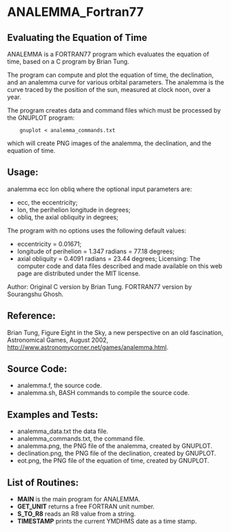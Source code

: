 # ANALEMMA_Fortran77

## Evaluating the Equation of Time
ANALEMMA is a FORTRAN77 program which evaluates the equation of time, based on a C program by Brian Tung.

The program can compute and plot the equation of time, the declination, and an analemma curve for various orbital parameters. The analemma is the curve traced by the position of the sun, measured at clock noon, over a year.

The program creates data and command files which must be processed by the GNUPLOT program:

        gnuplot < analemma_commands.txt
      
which will create PNG images of the analemma, the declination, and the equation of time.

## Usage:
analemma ecc lon obliq where the optional input parameters are:
- ecc, the eccentricity;
- lon, the perihelion longitude in degrees;
- obliq, the axial obliquity in degrees;

The program with no options uses the following default values:

- eccentricity = 0.01671;
- longitude of perihelion = 1.347 radians = 77.18 degrees;
- axial obliquity = 0.4091 radians = 23.44 degrees;
Licensing:
The computer code and data files described and made available on this web page are distributed under the MIT license.


Author:
Original C version by Brian Tung. FORTRAN77 version by Sourangshu Ghosh.

## Reference:
Brian Tung,
Figure Eight in the Sky, a new perspective on an old fascination,
Astronomical Games, August 2002,
http://www.astronomycorner.net/games/analemma.html.

## Source Code:
- analemma.f, the source code.
- analemma.sh, BASH commands to compile the source code.

## Examples and Tests:
- analemma_data.txt the data file.
- analemma_commands.txt, the command file.
- analemma.png, the PNG file of the analemma, created by GNUPLOT.
- declination.png, the PNG file of the declination, created by GNUPLOT.
- eot.png, the PNG file of the equation of time, created by GNUPLOT.

## List of Routines:
- **MAIN** is the main program for ANALEMMA.
- **GET_UNIT** returns a free FORTRAN unit number.
- **S_TO_R8** reads an R8 value from a string.
- **TIMESTAMP** prints the current YMDHMS date as a time stamp.

